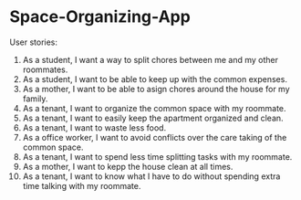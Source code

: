 # Space-Organizing-App

User stories:
1) As a student, I want a way to split chores between me and my other roommates.
2) As a student, I want to be able to keep up with the common expenses.
3) As a mother, I want to be able to asign chores around the house for my family.
4) As a tenant, I want to organize the common space with my roommate.
5) As a tenant, I want to easily keep the apartment organized and clean.
6) As a tenant, I want to waste less food.
7) As a office worker, I want to avoid conflicts over the care taking of the common space.
8) As a tenant, I want to spend less time splitting tasks with my roommate.
9) As a mother, I want to kepp the house clean at all times.
10) As a tenant, I want to know what I have to do without spending extra time talking with my roommate.
